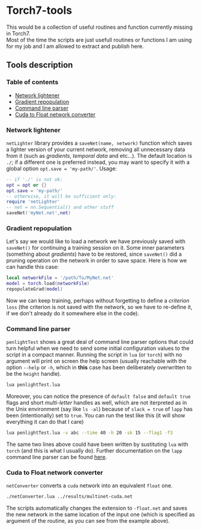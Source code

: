Torch7-tools
============

This would be a collection of useful routines and function currently missing in Torch7.  
Most of the time the scripts are just usefull routines or functions I am using for my job and I am allowed to extract and publish here.

## Tools description

### Table of contents
 - [Network lightener](#network-lightener)
 - [Gradient repopulation](#gradient-repopulation)
 - [Command line parser](#command-line-parser)
 - [Cuda to Float network converter](#cuda-to-float-network-converter)
 
### Network lightener
`netLighter` library provides a `saveNet(name, network)` function which saves a lighter version of your current network, removing all unnecessary data from it (such as *gradients*, *temporal data* and etc...). The default location is `./`; if a different one is preferred instead, you may want to specify it with a global option `opt.save = 'my-path/'`. Usage:

```lua
-- if './' is not ok:
opt = opt or {}
opt.save = 'my-path/'
-- otherwise, it will be sufficient only:
require 'netLighter'
-- net = nn.Sequential() and other stuff
saveNet('myNet.net',net)
```

### Gradient repopulation
Let's say we would like to load a network we have previously saved with `saveNet()` for continuing a training session on it. Some inner parameters (something about *gradients*) have to be restored, since `saveNet()` did a pruning operation on the network in order to save space. Here is how we can handle this case:

```lua
local networkFile = '/path/To/MyNet.net'
model = torch.load(networkFile)
repopulateGrad(model)
```

Now we can keep training, perhaps without forgetting to define a *criterion* `loss` (the criterion is not saved with the network, so we have to re-define it, if we don't already do it somewhere else in the code).

### Command line parser
`penlightTest` shows a great deal of command line parser options that could turn helpful when we need to send some initial configuration values to the script in a compact manner. Running the script in `lua` (or `torch`) with no argument will print on screen the help screen (usually reachable with the option `--help` or `-h`, which in **this** case has been deliberately overwritten to be the `height` handle).
```bash
lua penlightTest.lua
```
Moreover, you can notice the presence of `default false` and `default true` flags and short *multi-letter* handles as well, which are not iterpreted as in the Unix environment (say like `ls -al`) because of `slack = true` of `lapp` has been (intentionally) set to `true`.
You can run the test like this (it will show everything it can do that I care)
```bash
lua penlightTest.lua -v abc --time 40 -h 20 -sk 15 --flag1 -f3
```
The same two lines above could have been written by sustituting `lua` with `torch` (and this is what I usually do). Further documentation on the `lapp` command line parser can be found [here](https://github.com/stevedonovan/Penlight/blob/master/doc/manual/08-additional.md#command-line-programs-with-lapp).

### Cuda to Float network converter
`netConverter` converts a `cuda` network into an equivalent `float` one.
```bash
./netConverter.lua ../results/multinet-cuda.net
```
The scripts automatically changes the extension to `-float.net` and saves the new network in the same location of the input one (which is specified as argument of the routine, as you can see from the example above).
